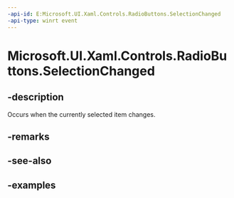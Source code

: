 ```yaml
---
-api-id: E:Microsoft.UI.Xaml.Controls.RadioButtons.SelectionChanged
-api-type: winrt event
---
```


# Microsoft.UI.Xaml.Controls.RadioButtons.SelectionChanged

<!--
public event Windows.UI.Xaml.Controls.SelectionChangedEventHandler SelectionChanged;
-->

## -description

Occurs when the currently selected item changes.

## -remarks

## -see-also

## -examples

